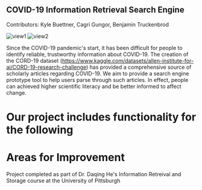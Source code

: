 ## COVID-19 Information Retrieval Search Engine

Contributors: Kyle Buettner, Cagri Gungor, Benjamin Truckenbrod

![view1](https://user-images.githubusercontent.com/78238895/164766550-08a2436f-411f-4f1b-be42-079f3e232b5e.PNG)
![view2](https://user-images.githubusercontent.com/78238895/164766562-917c39ce-3507-45b5-a705-0a7b9340d3b8.PNG)

Since the COVID-19 pandemic's start, it has been difficult for people to identify reliable, trustworthy information about COVID-19. The creation of the CORD-19 dataset (https://www.kaggle.com/datasets/allen-institute-for-ai/CORD-19-research-challenge) has provided a comprehensive source of scholarly articles regarding COVID-19. We aim to provide a search engine prototype tool to help users parse through such articles. In effect, people can achieved higher scientific literacy and be better informed to affect change.  

# Our project includes functionality for the following


# Areas for Improvement


Project completed as part of Dr. Daqing He's Information Retreival and Storage course at the University of Pittsburgh


